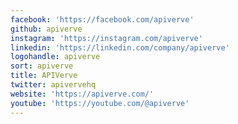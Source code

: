 ```yaml
---
facebook: 'https://facebook.com/apiverve'
github: apiverve
instagram: 'https://instagram.com/apiverve'
linkedin: 'https://linkedin.com/company/apiverve'
logohandle: apiverve
sort: apiverve
title: APIVerve
twitter: apivervehq
website: 'https://apiverve.com/'
youtube: 'https://youtube.com/@apiverve'
---
```

